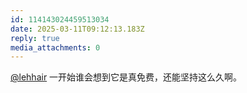 ```yaml
---
id: 114143024459513034
date: 2025-03-11T09:12:13.183Z
reply: true
media_attachments: 0
---
```


[@lehhair](https://misskey.lehhair.net/@lehhair) 一开始谁会想到它是真免费，还能坚持这么久啊。

